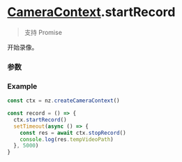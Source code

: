# [CameraContext](./../CameraContext).startRecord

> <Icon type="success" /> 支持 Promise

开始录像。

### 参数

<Props :data="props" options />

### Example

```ts
const ctx = nz.createCameraContext()

const record = () => {
  ctx.startRecord()
  setTimeout(async () => {
    const res = await ctx.stopRecord()
    console.log(res.tempVideoPath)
  }, 5000)
}
```

<script setup>
const props = []
</script>
